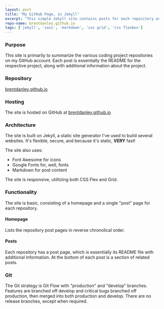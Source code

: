 ```yaml
---
layout: post
title: "My GitHub Page, in Jekyll"
excerpt: "This simple Jekyll site contains posts for each repository on my GitHub account"
repo-name: brentdanley.github.io
tags: ['jekyll', 'sass', 'markdown', 'css grid', 'css flexbox']
---
```


### Purpose
This site is primarily to summarize the various coding project repositories on my GitHub account. Each post is essentially the README for the respective project, along with additional information about the project. 

### Repository
[brentdanley.github.io](https://github.com/brentdanley/brentdanley.github.io)

### Hosting
The site is hosted on GitHub at [brentdanley.github.io](https://brentdanley.github.io)

### Architecture
The site is built on Jekyll, a static site generator I've used to build several websites. It's flexible, secure, and because it's static, **VERY** fast!

The site also uses:
- Font Awesome for icons
- Google Fonts for, well, fonts
- Markdown for post content 

The site is responsive, utilitzing both CSS Flex and Grid.

### Functionality
The site is basic, consisting of a homepage and a single "post" page for each repository.

#### Homepage
Lists the repository post pages in reverse chronolical order.

#### Posts
Each repository has a post page, which is essentially its README file with additional information. At the bottom of each post is a section of related posts.

### Git
The Git strategy is Git Flow with "production" and "develop" branches. Features are branched off develop and critical bugs branched off production, then merged into both production and develop. There are no release branches, except when required.
